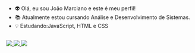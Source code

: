 - 👽 Olá, eu sou João Marciano e este é meu perfil! 
- 📚 Atualmente estou cursando Análise e Desenvolvimento de Sistemas.
- 💡 Estudando:JavaScript, HTML e CSS

##

<div id="redes">
  <a href="https://github.com/JoaoMarcianoo">
    <img src="https://img.shields.io/badge/GitHub-100000?style=for-the-badge&logo=github&logoColor=white" />
  </a>
  <a href="https://www.linkedin.com/in/jo%C3%A3o-marciano-a852541b9/">
    <img src="https://img.shields.io/badge/LinkedIn-0077B5?style=for-the-badge&logo=linkedin&logoColor=white" />
  </a>
  <a href="https://www.instagram.com/jaomarciano/">
    <img src="https://img.shields.io/badge/Instagram-E4405F?style=for-the-badge&logo=instagram&logoColor=white" />
  </a>
</div>
